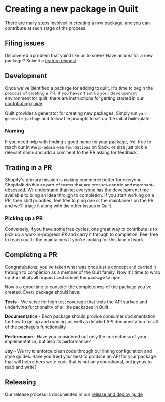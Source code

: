 # Creating a new package in Quilt

There are many steps involved in creating a new package, and you can contribute at each stage of the process.

## Filing issues

Discovered a problem that you'd like us to solve? Have an idea for a new package?
Submit a [feature request](https://github.com/Shopify/quilt/issues/new?template=FEATURE_REQUEST.md).

## Development

Once we've identified a package for adding to quilt, it's time to begin the process of creating a PR. If you haven't set up your development environment for quilt, there are instructions for getting started in our [contributing guide](../../.github/CONTRIBUTING.md).

Quilt provides a generator for creating new packages. Simply run `yarn generate:package` and follow the prompts to set up the initial boilerplate.

### Naming

If you need help with finding a good name for your package, feel free to reach our in `#help-admin-web-foundations` on Slack, or else just pick a relevant name and add a comment to the PR asking for feedback.

## Trading in a PR

Shopify's primary mission is making commerce better for everyone. Shopifolk do this as part of teams that are product-centric and merchant-obsessed.
We understand that not everyone has the development time available to bring an idea through to completion.
If you start working on a PR, then shift priorities, feel free to ping one of the maintainers on the PR and we'll triage it along with the other issues in Quilt.

### Picking up a PR

Conversely, if you have some free cycles, one great way to contribute is to pick up a work-in-progress PR and carry it through to completion. Feel free to reach out to the maintainers if you're looking for this kind of work.

## Completing a PR

Congratulations; you've taken what was once just a concept and carried it through to completion as a member of the Quilt family. Now it's time to wrap up the initial pull request and submit the package to npm.

Now's a good time to consider the completeness of the package you've created. Every package should have:

**Tests** - We strive for high test coverage that tests the API surface and underlying functionality of all the packages in Quilt.

**Documentation** - Each package should provide consumer documentation for how to get up and running, as well as detailed API documentation for all of the package's functionality.

**Performance** - Have you considered not only the correctness of your implementation, but also its performance?

**Joy** - We try to enforce clean code through our linting configuration and style guides. Have you tried your best to produce an API for your package that will help others write code that is not only operational, but joyous to read and write?

## Releasing

Our release process is documented in our [release and deploy guide](./release-and-deploy.md)

